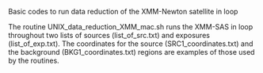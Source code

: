 Basic codes to run data reduction of the XMM-Newton satellite in loop

The routine UNIX_data_reduction_XMM_mac.sh runs the XMM-SAS in loop throughout two lists of sources (list_of_src.txt) and exposures (list_of_exp.txt). The coordinates for the source (SRC1_coordinates.txt) and the background (BKG1_coordinates.txt) regions are examples of those used by the routines.
